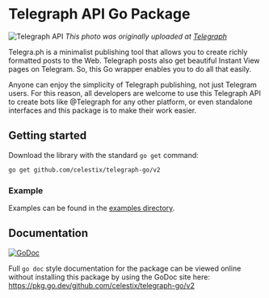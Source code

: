 # Telegraph API Go Package

![Telegraph API](https://telegra.ph/file/a086583f5b7b25cd428fb.jpg)
*This photo was originally uploaded at [Telegraph](https://telegra.ph/api)*

Telegra.ph is a minimalist publishing tool that allows you to create richly formatted posts to the Web.
Telegraph posts also get beautiful Instant View pages on Telegram. So, this Go wrapper enables you to do all that easily.

Anyone can enjoy the simplicity of Telegraph publishing, not just Telegram users. For this reason, all developers are welcome to use this Telegraph API to create bots like @Telegraph for any other platform, or even standalone interfaces and this package is to make their work easier.

## Getting started

Download the library with the standard `go get` command:

```bash
go get github.com/celestix/telegraph-go/v2
```

### Example

Examples can be found in the [examples directory](examples).

## Documentation
[![GoDoc](https://godoc.org/github.com/celestix/telegraph-go/v2?status.svg)](http://godoc.org/github.com/celestix/telegraph-go/v2)

Full `go doc` style documentation for the package can be viewed online without
installing this package by using the GoDoc site here: 
https://pkg.go.dev/github.com/celestix/telegraph-go/v2

